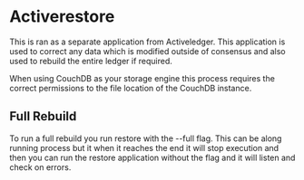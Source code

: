 # Activerestore

This is ran as a separate application from Activeledger. This application is used to correct any data which is modified outside of consensus and also used to rebuild the entire ledger if required.

When using CouchDB as your storage engine this process requires the correct permissions to the file location of the CouchDB instance.

## Full Rebuild

To run a full rebuild you run restore with the --full flag. This can be along running process but it when it reaches the end it will stop execution and then you can run the restore application without the flag and it will listen and check on errors.

